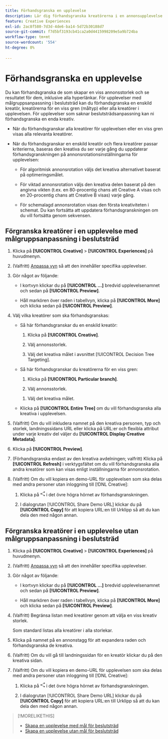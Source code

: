 ```yaml
---
title: Förhandsgranska en upplevelse
description: Lär dig förhandsgranska kreatörerna i en annonsupplevelse.
feature: Creative Experiences
exl-id: 2ac8f580-7d3d-4de6-ba14-5d72b30188d7
source-git-commit: f7d5bf3193cb41ca2a0d4415998209e5a9b724ba
workflow-type: tm+mt
source-wordcount: '554'
ht-degree: 0%

---
```


# Förhandsgranska en upplevelse

Du kan förhandsgranska de som skapar en viss annonsstorlek och se resultatet för dem, inklusive alla hyperlänkar. För upplevelser med målgruppsanpassning i beslutsträd kan du förhandsgranska en enskild kreatör, kreatörerna för en viss gren (måltyp) eller alla kreatörer i upplevelsen. För upplevelser som saknar beslutsträdsanpassning kan ni förhandsgranska en enda kreativ. <!-- verify -->

* När du förhandsgranskar alla kreatörer för upplevelsen eller en viss gren visas alla relevanta kreatörer.

* När du förhandsgranskar en enskild kreatör och flera kreatörer passar kriterierna, baseras den kreativa du ser varje gång du uppdaterar förhandsgranskningen på annonsrotationsinställningarna för upplevelsen:

   * För algoritmisk annonsrotation väljs det kreativa alternativet baserat på optimeringsmålet.

   * För viktad annonsrotation väljs den kreativa delen baserat på den angivna vikten (t.ex. en 80-procentig chans att Creative A visas och en 20-procentig chans att Creative B visas) varje gång.

   * För schemalagd annonsrotation visas den första kreativiteten i schemat. Du kan fortsätta att uppdatera förhandsgranskningen om du vill fortsätta genom sekvensen.<!-- Refresh isn't there as of 2/3 -->

## Förgranska kreatörer i en upplevelse med målgruppsanpassning i beslutsträd

1. Klicka på **[!UICONTROL Creative]** > **[!UICONTROL Experiences]** på huvudmenyn.

1. (Valfritt) [Anpassa vyn](/help/creative/introduction/customize-data-views.md) så att den innehåller specifika upplevelser.

1. Gör något av följande:

   * I kortvyn klickar du på **[!UICONTROL ...]** bredvid upplevelsenamnet och sedan på **[!UICONTROL Preview]**.

   * Håll markören över raden i tabellvyn, klicka på **[!UICONTROL More]** och klicka sedan på **[!UICONTROL Preview]**.

1. Välj vilka kreatörer som ska förhandsgranskas:

   * Så här förhandsgranskar du en enskild kreatör:

      1. Klicka på **[!UICONTROL Creative]**.

      1. Välj annonsstorlek.

      1. Välj det kreativa målet i avsnittet [!UICONTROL Decision Tree Targeting].

   * Så här förhandsgranskar du kreatörerna för en viss gren:

      1. Klicka på **[!UICONTROL Particular branch]**.

      1. Välj annonsstorlek.

     <!-- I don't see this as of 2/3:
     1. Select whether to group the creatives by Rotation Type or Ad Size.
     -->

      1. Välj det kreativa målet.

   * Klicka på **[!UICONTROL Entire Tree]** om du vill förhandsgranska alla kreativa i upplevelsen.

     <!-- I don't see this as of 2/3:
     1. Click **[!UICONTROL Entire Tree]**.
     1. Select the ad size.
     1. Select whether to group the creatives by Rotation Type or Ad Size.
     -->

1. (Valfritt) Om du vill inkludera namnet på den kreativa personen, typ och storlek, landningssidans URL eller klicka på URL:er och flexibla attribut under varje kreativ del väljer du **[!UICONTROL Display Creative Metadata]**.

1. Klicka på **[!UICONTROL Preview]**.

1. (Förhandsgranska endast av den kreativa avdelningen; valfritt) Klicka på **[!UICONTROL Refresh]** i verktygsfältet om du vill förhandsgranska alla andra kreatörer som kan visas enligt inställningarna för annonsrotation.<!-- I don't see this as of 2/3 -->

1. (Valfritt) Om du vill kopiera en demo-URL för upplevelsen som ska delas med andra personer utan inloggning till [!DNL Creative]:

   1. Klicka på ![Dela](/help/creative/assets/share.png "Dela") i det övre högra hörnet av förhandsgranskningen.

   1. I dialogrutan [!UICONTROL Share Demo URL] klickar du på **[!UICONTROL Copy]** för att kopiera URL:en till Urklipp så att du kan dela den med någon annan.

## Förgranska kreatörer i en upplevelse utan målgruppsanpassning i beslutsträd

1. Klicka på **[!UICONTROL Creative]** > **[!UICONTROL Experiences]** på huvudmenyn.

1. (Valfritt) [Anpassa vyn](/help/creative/introduction/customize-data-views.md) så att den innehåller specifika upplevelser.

1. Gör något av följande:

   * I kortvyn klickar du på **[!UICONTROL ...]** bredvid upplevelsenamnet och sedan på **[!UICONTROL Preview]**.

   * Håll markören över raden i tabellvyn, klicka på **[!UICONTROL More]** och klicka sedan på **[!UICONTROL Preview]**.

1. (Valfritt) Begränsa listan med kreatörer genom att välja en viss kreativ storlek.

   Som standard listas alla kreatörer i alla storlekar.

1. Klicka på namnet på en annonstagg för att expandera raden och förhandsgranska de kreativa.

1. (Valfritt) Om du vill gå till landningssidan för en kreatör klickar du på den kreativa sidan.

   <!-- Verify:  Will the creative click be tracked like a regular ad click but not linked to a publisher and placement? Explain effect/consequences. -->

1. (Valfritt) Om du vill kopiera en demo-URL för upplevelsen som ska delas med andra personer utan inloggning till [!DNL Creative]:

   1. Klicka på ![Dela](/help/creative/assets/share.png "Dela") i det övre högra hörnet av förhandsgranskningen.

   1. I dialogrutan [!UICONTROL Share Demo URL] klickar du på **[!UICONTROL Copy]** för att kopiera URL:en till Urklipp så att du kan dela den med någon annan.

>[!MORELIKETHIS]
>
>* [Skapa en upplevelse med mål för beslutsträd](experience-create-targeting.md)
>* [Skapa en upplevelse utan mål för beslutsträd](/help/creative/experiences/experience-create-no-targeting.md)
